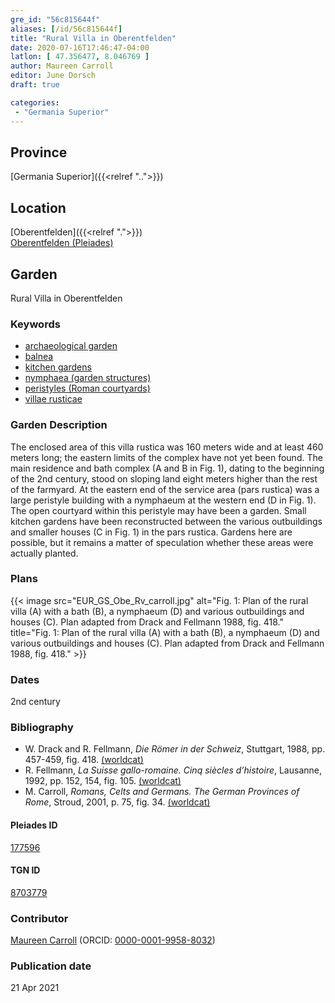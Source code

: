 ```yaml
---
gre_id: "56c815644f"
aliases: [/id/56c815644f]
title: "Rural Villa in Oberentfelden"
date: 2020-07-16T17:46:47-04:00
latlon: [ 47.356477, 8.046769 ]
author: Maureen Carroll
editor: June Dorsch
draft: true

categories:
 - "Germania Superior"
---
```


## Province

[Germania Superior]({{<relref "..">}})  

<!--### Province Description-->

<!-- DESCRIPTION -->


## Location

[Oberentfelden]({{<relref ".">}}) \
[Oberentfelden (Pleiades)](https://pleiades.stoa.org/places/177596)

<!--### Location Description-->

<!-- LEAVE THIS BLANK FOR NOW -->

<!--## Sublocation-->

<!--
[AREA WITHIN LOCATION, LIKE “PALATINE HILL”](GEOREFERENCE LINK)
A sublocation is any area larger than an individual garden, but located within a location. I would always try to include a link to a controlled vocabulary here if possible. This ID may well be different from the Garden ID, e.g., Pompeii versus a Garden in one of the houses which has its own Pleiades ID.
-->

<!--### Sublocation Description-->

<!-- DESCRIPTION -->

## Garden

Rural Villa in Oberentfelden

### Keywords

- [archaeological garden](#)
- [balnea](http://vocab.getty.edu/page/aat/300120377)
- [kitchen gardens](http://vocab.getty.edu/page/aat/300008110)
- [nymphaea (garden structures)](http://vocab.getty.edu/page/aat/300006809)
- [peristyles (Roman courtyards)](http://vocab.getty.edu/page/aat/300004029)
- [villae rusticae](http://vocab.getty.edu/page/aat/300005518)

### Garden Description

The enclosed area of this villa rustica was 160 meters wide and at least 460 meters long; the eastern limits of the complex have not yet been found. The main residence and bath complex (A and B in Fig. 1), dating to the beginning of the 2nd century, stood on sloping land eight meters higher than the rest of the farmyard. At the eastern end of the service area (pars rustica) was a large peristyle building with a nymphaeum at the western end (D in Fig. 1). The open courtyard within this peristyle may have been a garden. Small kitchen gardens have been reconstructed between the various outbuildings and smaller houses (C in Fig. 1) in the pars rustica. Gardens here are possible, but it remains a matter of speculation whether these areas were actually planted.

<!--### Maps-->

<!--
{{< image src="image_name.ext" alt="alt_text" title="CAPTION" >}}
-->

### Plans

{{< image src="EUR_GS_Obe_Rv_carroll.jpg" alt="Fig. 1: Plan of the rural villa (A) with a bath (B), a nymphaeum (D) and various outbuildings and houses (C). Plan adapted from Drack and Fellmann 1988, fig. 418." title="Fig. 1: Plan of the rural villa (A) with a bath (B), a nymphaeum (D) and various outbuildings and houses (C). Plan adapted from Drack and Fellmann 1988, fig. 418." >}}

<!--### Images-->

<!--
{{< image src="image_name.ext" alt="alt_text" title="CAPTION" >}}
-->

### Dates

2nd century

### Bibliography

* W. Drack and R. Fellmann, *Die Römer in der Schweiz*, Stuttgart, 1988, pp. 457-459, fig. 418. [(worldcat)](http://www.worldcat.org/oclc/639129078)
* R. Fellmann, *La Suisse gallo-romaine. Cinq siècles d’histoire*, Lausanne, 1992, pp. 152, 154, fig. 105. [(worldcat)](http://www.worldcat.org/oclc/28038264)
* M. Carroll, *Romans, Celts and Germans. The German Provinces of Rome*, Stroud, 2001, p. 75, fig. 34. [(worldcat)](http://www.worldcat.org/oclc/1120840822)

<!--#### Periodo ID-->

<!-- [PERIODO_ID](https://pleiades.stoa.org/places/PLEIADES_ID) -->

#### Pleiades ID

[177596](https://pleiades.stoa.org/places/177596)

#### TGN ID

[8703779](http://vocab.getty.edu/page/tgn/8703779)

### Contributor

[Maureen Carroll](https://www.sheffield.ac.uk/archaeology/our-people/academic-staff/maureen-carroll) (ORCID: [0000-0001-9958-8032](https://orcid.org/0000-0001-9958-8032))

### Publication date


21 Apr 2021

<!--### Related articles-->

<!-- Links to other related articles. Leave blank for now -->